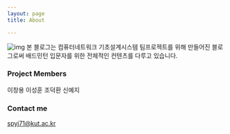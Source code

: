 ```yaml
---
layout: page
title: About

---
```


![img](http://www.edinburghleisure.co.uk/sites/default/files/styles/hero_large/public/EL_0003s_0001_Badminton-main.jpg?itok=9nupFY8f)
본 블로그는 컴퓨터네트워크 기초설계시스템 팀프로젝트를 위해 만들어진 블로그로써 배드민턴 입문자를 위한 전체적인 컨텐츠를 다루고 있습니다.

### Project Members
이창용
이성훈
조덕환
신예지


### Contact me

spyj71@kut.ac.kr
